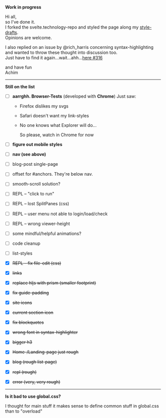 **Work in progress**

Hi all,  
so I've done it.  
I forked the svelte.technology-repo and styled the page along my [style-drafts](https://github.com/sveltejs/svelte.technology/issues/335#issuecomment-421912789).  
Opinions are welcome.

I also replied on an issue by @rich_harris concerning syntax-highlighting and wanted to throw these thought into discussion too.  
Just have to find it again...wait...ahh...[here #316](https://github.com/sveltejs/svelte.technology/pull/316)

and have fun  
Achim



---

**Still on the list**

- [ ] **aarrghh. Browser-Tests** (developed with **Chrome**)
	Just saw:

	- Firefox dislikes my svgs

	- Safari doesn't want my link-styles

	- No one knows what Explorer will do...

		So please, watch in Chrome for now

- [ ] **figure out mobile styles**

- [ ] **nav (see above)**

- [ ] blog-post single-page

- [ ] offset for #anchors. They're below nav. 

- [ ] smooth-scroll solution? 

- [ ] REPL – "click to run"

- [ ] REPL – lost SplitPanes (css)

- [ ] REPL – user menu
  not able to login/load/check

- [ ] REPL – wrong viewer-height

- [ ] some mindful/helpful animations?

- [ ] code cleanup

- [ ] list-styles

- [x] <strike>REPL – fix file-edit (css)</strike>

- [x] <strike>links</strike>

- [x] <strike>replace hljs with prism (smaller footprint)</strike>

- [x] <strike>fix guide-padding</strike>

- [x] <strike>site icons</strike>

- [x] <strike>current section icon</strike>

- [x] <strike>fix blockquotes</strike>

- [x] <strike>wrong font in syntax-highlighter</strike>

- [x] <strike>bigger h3</strike>

- [x] <strike>Home-/Landing-page just rough</strike>

- [x] <strike>blog (rough list-page)</strike>

- [x] <strike>repl (rough)</strike>

- [x] <strike>error (very, very rough)</strike>

---

**Is it bad to use global.css?**

I thought for main stuff it makes sense to define common stuff in global.css than to "overload" <style> in routes.

<small>Easy to change that if needed/requested.</small>

I know that global.css won't receive auto-css-removal, but is this an issue for commonly, overall used style-stuff?
I've tried hard to include only real global-stuff.

Main advantage in my eyes is the usage of custom-css-properties for theming, color- and font-stuff or helper-classes.

<small>**hmm. OK.** That could be done with components including css too.</small>

**maybe it's this**
I find all these `.someting :global(xxx) :global(yy)` disturbing.

**NOTE on css**
The real basic reset is inline in template.html
for fastest possible load.



---

**Some Questions**

- Is an agressive font-subsetting OK?
- Is this @web-font load ok?
	I wanted to prevent the inlining of base64.
	Got it from [fout-with-class](https://github.com/zachleat/web-font-loading-recipes)
- What are our required glyphs? Even Chinese?
- Is inlining svg for icons bad practice?

